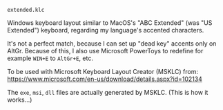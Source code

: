 
`extended.klc`

Windows keyboard layout similar to MacOS's "ABC Extended" (was "US Extended")
keyboard, regarding my language's accented characters.

It's not a perfect match, because I can set up "dead key" accents only on AltGr.
Because of this, I also use Microsoft PowerToys to redefine for example `WIN+E`
to `AltGr+E`, etc.

To be used with Microsoft Keyboard Layout Creator (MSKLC) from:
<https://www.microsoft.com/en-us/download/details.aspx?id=102134>

The `exe`, `msi`, `dll` files are actually generated by MSKLC.
(This is how it works...)
